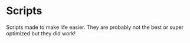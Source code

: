 # Scripts
 Scripts made to make life easier.
 They are probably not the best or super optimized but they did work!
